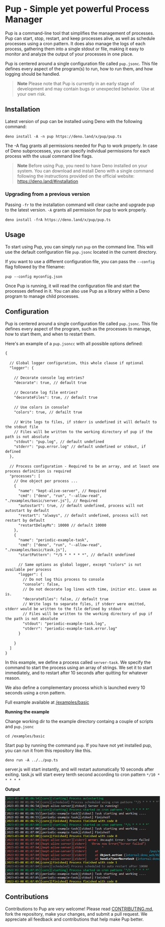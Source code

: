 # Pup - Simple yet powerful Process Manager

Pup is a command-line tool that simplifies the management of processes. Pup can start, stop, restart, and keep processes alive, as well as schedule processes using a cron pattern. It does also manage
the logs of each process, gathering them into a single stdout or file, making it easy to monitor and analyze the output of your processes in one place.

Pup is centered around a single configuration file called `pup.jsonc`. This file defines every aspect of the program(s) to run, how to run them, and how logging should be handled.

> **Note** Please note that Pup is currently in an early stage of development and may contain bugs or unexpected behavior. Use at your own risk.

## Installation

Latest version of pup can be installed using Deno with the following command:

`deno install -A -n pup https://deno.land/x/pup/pup.ts`

The -A flag grants all permissions needed for Pup to work properly. In case of Deno subprocesses, you can specify individual permissions for each process with the usual command line flags.

> **Note** Before using Pup, you need to have Deno installed on your system. You can download and install Deno with a single command following the instructions provided on the official website:
> https://deno.land/#installation

### Upgrading from a previous version

Passing `-fr` to the installation command will clear cache and upgrade pup to the latest version. `-A` grants all permission for pup to work properly.

```deno install -frA https://deno.land/x/pup/pup.ts```

## Usage

To start using Pup, you can simply run `pup` on the command line. This will use the default configuration file `pup.jsonc` located in the current directory.

If you want to use a different configuration file, you can pass the `--config` flag followed by the filename:

`pup --config myconfig.json`

Once Pup is running, it will read the configuration file and start the processes defined in it. You can also use Pup as a library within a Deno program to manage child processes.

## Configuration

Pup is centered around a single configuration file called `pup.jsonc`. This file defines every aspect of the program, such as the processes to manage, how to start them, and when to restart them.

Here's an example of a `pup.jsoncc` with all possible options defined:

```jsonc
{

  // Global logger configuration, this whole clause if optional
  "logger": {

    // Decorate console log entries?
    "decorate": true, // default true

    // Decorate log file entries?
    "decorateFiles": true, // default true

    // Use colors in console?
    "colors": true, // defailt true

    // Write logs to files, if stderr is undefined it will default to the stdout file
    // Files will be written to the working directory of pup if the path is not absolute
    "stdout": "pup.log", // default undefined
    "stderr": "pup.error.log" // default undefined or stdout, if defined
  },

  // Process configuration - Required to be an array, and at least one process definition is required
  "processes": [
    // One object per process ...
    {
      "name": "kept-alive-server", // Required
      "cmd": ["deno", "run", "--allow-read", "./examples/basic/server.js"], // Required
      "autostart": true, // default undefined, process will not autostart by default
      "restart": "always", // default undefined, process will not restart by default
      "restartDelayMs": 10000 // default 10000
    },
    {
      "name": "periodic-example-task",
      "cmd": ["deno", "run", "--allow-read", "./examples/basic/task.js"],
      "startPattern": "*/5 * * * * *", // default undefined
      
      // Same options as global logger, except "colors" is not available per process
      "logger": {
        // Do not log this process to console
        "console": false,
        // Do not decorate log lines with time, initior etc. Leave as is.
        "decorateFiles": false, // default true
        // Write logs to separate files, if stderr were omitted, stderr would be written to the file defined by stdout
        // Files will be written to the working directory of pup if the path is not absolute
        "stdout": "periodic-example-task.log",
        "stderr": "periodic-example-task.error.log"
      }

    }
  ]
}
```

In this example, we define a process called `server-task`. We specify the command to start the process using an array of strings. We set it to start immediately, and to restart after 10 seconds after
quitting for whatever reason.

We also define a complementary process which is launched every 10 seconds using a cron pattern.

Full example available at [/examples/basic](/examples/basic)

**Running the example**

Change working dir to the example directory containg a couple of scripts and `pup.jsonc`

```
cd /examples/basic
```

Start pup by running the command `pup`. If you have not yet installed pup, you can run it from this repository like this.

```
deno run -A ../../pup.ts
```

server.js will start instantly, and will restart automatically 10 seconds after exiting. task.js will start every tenth second according to cron pattern `*/10 * * * * *`

**Output**

![Pup example logs](/docs/pup-logs.png "Pup example logs")

## Contributions

Contributions to Pup are very welcome! Please read [CONTRIBUTING.md](/docs/CONTRIBUTING.md), fork the repository, make your changes, and submit a pull request. We appreciate all feedback and
contributions that help make Pup better.
